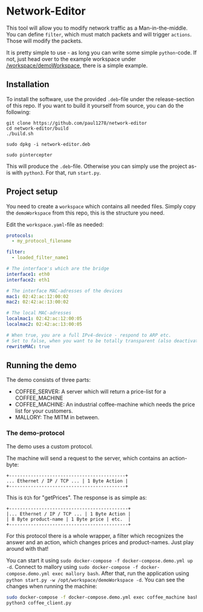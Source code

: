 # Network-Editor
This tool will allow you to modify network traffic as a Man-in-the-middle.
You can define `filter`, which must match packets and will trigger `actions`.
Those will modify the packets.

It is pretty simple to use - as long you can write some simple `python`-code.
If not, just head over to the example workspace under [/workspace/demoWorkspace](`https://github.com/paul1278/network-editor/tree/main/workspace/demoWorkspace`), there is a simple example.

## Installation
To install the software, use the provided `.deb`-file under the release-section of this repo.
If you want to build it yourself from source, you can do the following:
```
git clone https://github.com/paul1278/network-editor
cd network-editor/build
./build.sh

sudo dpkg -i network-editor.deb

sudo pintercepter
```
This will produce the `.deb`-file. Otherwise you can simply use the project as-is with `python3`. For that, run `start.py`.

## Project setup
You need to create a `workspace` which contains all needed files.
Simply copy the `demoWorkspace` from this repo, this is the structure you need.

Edit the `workspace.yaml`-file as needed:
```yaml
protocols:
  - my_protocol_filename

filter:
  - loaded_filter_name1

# The interface's which are the bridge
interface1: eth0
interface2: eth1

# The interface MAC-adresses of the devices
mac1: 02:42:ac:12:00:02
mac2: 02:42:ac:13:00:02

# The local MAC-adresses
localmac1: 02:42:ac:12:00:05
localmac2: 02:42:ac:13:00:05

# When true, you are a full IPv4-device - respond to ARP etc.
# Set to false, when you want to be totally transparent (also deactivate IP-stack on your device) - in this case you don't need the mac-addresses above.
rewriteMAC: true
```

## Running the demo
The demo consists of three parts:
* COFFEE_SERVER: A server which will return a price-list for a COFFEE_MACHINE
* COFFEE_MACHINE: An industrial coffee-machine which needs the price list for your customers.
* MALLORY: The MITM in between.

### The demo-protocol
The demo uses a custom protocol.

The machine will send a request to the server, which contains an action-byte:
```
+-------------------------------------------+
... Ethernet / IP / TCP ... | 1 Byte Action |
+-------------------------------------------+
```
This is `01h` for "getPrices". The response is as simple as:
```
+--------------------------------------------+
|... Ethernet / IP / TCP ... | 1 Byte Action |
| 8 Byte product-name | 1 Byte price | etc.  |
+--------------------------------------------+
```
For this protocol there is a whole wrapper, a filter which recognizes the answer and an action, which changes prices and product-names. Just play around with that!

You can start it using `sudo docker-compose -f docker-compose.demo.yml up -d`.
Connect to mallory using `sudo docker-compose -f docker-compose.demo.yml exec mallory bash`.
After that, run the application using `python start.py -w /opt/workspace/demoWorkspace -d`.
You can see the changes when running the machine:
```bash
sudo docker-compose -f docker-compose.demo.yml exec coffee_machine bash
python3 coffee_client.py
```